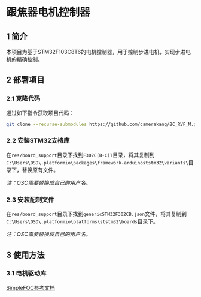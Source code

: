 # 跟焦器电机控制器

## 1 简介

本项目为基于STM32F103C8T6的电机控制器，用于控制步进电机，实现步进电机的精确控制。

## 2 部署项目

### 2.1 克隆代码

通过如下指令获取项目代码：
```sh
git clone --recurse-submodules https://github.com/camerakang/BC_RVF_M.git
```

### 2.2 安装STM32支持库

在```res/board_support```目录下找到```F302C(B-C)T```目录，将其复制到```C:\Users\OSD\.platformio\packages\framework-arduinoststm32\variants\```目录下，替换原有文件。

*注：OSC需要替换成自己的用户名。*

### 2.3 安装配制文件

在```res/board_support```目录下找到```genericSTM32F302CB.json```文件，将其复制到```C:\Users\OSD\.platformio\platforms\ststm32\boards```目录下。

*注：OSC需要替换成自己的用户名。*

## 3 使用方法

### 3.1 电机驱动库

[SimpleFOC参考文档](https://docs.simplefoc.com/drivers_library)